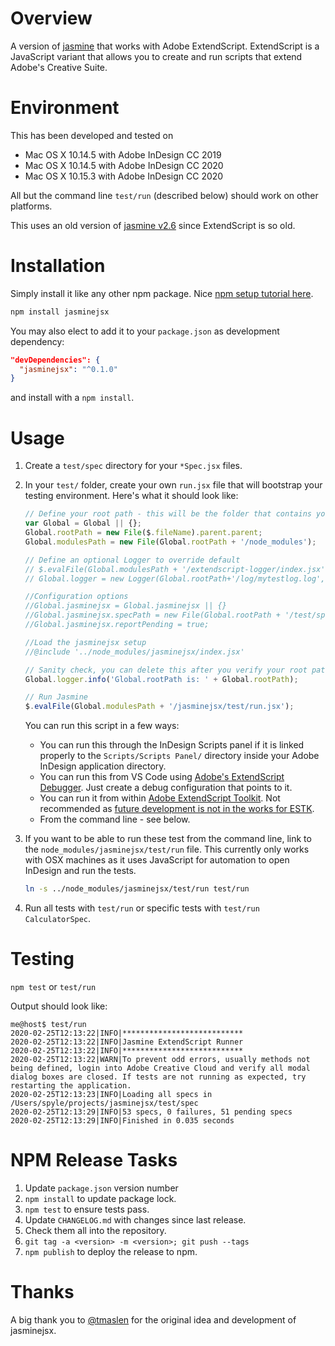 # Overview

A version of [jasmine](https://jasmine.github.io) that works with Adobe ExtendScript.  ExtendScript is a JavaScript variant that allows you to create and run scripts that extend Adobe's Creative Suite.

# Environment

This has been developed and tested on 
* Mac OS X 10.14.5 with Adobe InDesign CC 2019
* Mac OS X 10.14.5 with Adobe InDesign CC 2020
* Mac OS X 10.15.3 with Adobe InDesign CC 2020

All but the command line `test/run` (described below) should work on other platforms.

This uses an old version of [jasmine v2.6](https://jasmine.github.io/2.6/introduction) since ExtendScript is so old.

# Installation

Simply install it like any other npm package. Nice [npm setup tutorial here](https://www.sitepoint.com/beginners-guide-node-package-manager/).

```sh
npm install jasminejsx
```

You may also elect to add it to your `package.json` as development dependency:

```json
"devDependencies": {
  "jasminejsx": "^0.1.0"
}
```

and install with a `npm install`.

# Usage

1. Create a `test/spec` directory for your `*Spec.jsx` files.
1. In your `test/` folder, create your own `run.jsx` file that will bootstrap your testing environment. Here's what it should look like:

    ```js
    // Define your root path - this will be the folder that contains your node_modules folder
    var Global = Global || {};
    Global.rootPath = new File($.fileName).parent.parent;
    Global.modulesPath = new File(Global.rootPath + '/node_modules');

    // Define an optional Logger to override default
    // $.evalFile(Global.modulesPath + '/extendscript-logger/index.jsx');
    // Global.logger = new Logger(Global.rootPath+'/log/mytestlog.log', 'DEBUG');
    
    //Configuration options
    //Global.jasminejsx = Global.jasminejsx || {}
    //Global.jasminejsx.specPath = new File(Global.rootPath + '/test/spec');
    //Global.jasminejsx.reportPending = true;
    
    //Load the jasminejsx setup
    //@include '../node_modules/jasminejsx/index.jsx'

    // Sanity check, you can delete this after you verify your root path is correct.
    Global.logger.info('Global.rootPath is: ' + Global.rootPath);

    // Run Jasmine
    $.evalFile(Global.modulesPath + '/jasminejsx/test/run.jsx');
    ```

    You can run this script in a few ways:

    * You can run this through the InDesign Scripts panel if it is linked properly to the `Scripts/Scripts Panel/` directory inside your Adobe InDesign application directory.
    * You can run this from VS Code using [Adobe's ExtendScript Debugger](https://marketplace.visualstudio.com/items?itemName=Adobe.extendscript-debug). Just create a debug configuration that points to it.
    * You can run it from within [Adobe ExtendScript Toolkit](https://www.adobe.com/devnet/scripting/estk.html). Not recommended as [future development is not in the works for ESTK](https://medium.com/adobetech/workaround-for-extendscript-toolkit-debugger-error-1116-f067f81f96c6). 
    * From the command line - see below.

3. If you want to be able to run these test from the command line, link to the `node_modules/jasminejsx/test/run` file. This currently only works with OSX machines as it uses JavaScript for automation to open InDesign and run the tests.

    ```bash
    ln -s ../node_modules/jasminejsx/test/run test/run
    ```

4. Run all tests with `test/run` or specific tests with `test/run CalculatorSpec`.

# Testing

`npm test` or `test/run`

Output should look like:

```
me@host$ test/run
2020-02-25T12:13:22|INFO|***************************
2020-02-25T12:13:22|INFO|Jasmine ExtendScript Runner
2020-02-25T12:13:22|INFO|***************************
2020-02-25T12:13:22|WARN|To prevent odd errors, usually methods not being defined, login into Adobe Creative Cloud and verify all modal dialog boxes are closed. If tests are not running as expected, try restarting the application.
2020-02-25T12:13:23|INFO|Loading all specs in /Users/spyle/projects/jasminejsx/test/spec
2020-02-25T12:13:29|INFO|53 specs, 0 failures, 51 pending specs
2020-02-25T12:13:29|INFO|Finished in 0.035 seconds
```

# NPM Release Tasks

1. Update `package.json` version number
1. `npm install` to update package lock.
1. `npm test` to ensure tests pass.
1. Update `CHANGELOG.md` with changes since last release.
1. Check them all into the repository.
1. `git tag -a <version> -m <version>; git push --tags`
1. `npm publish` to deploy the release to npm.

# Thanks

A big thank you to [@tmaslen](https://github.com/tmaslen) for the original idea and development of jasminejsx.
